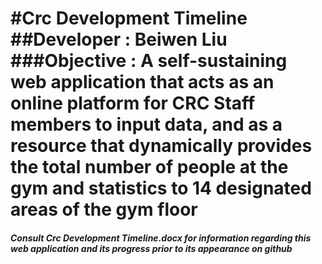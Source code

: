 #Crc Development Timeline
##Developer : Beiwen Liu
###Objective : A self-sustaining web application that acts as an online platform for CRC Staff members to input data, and as a resource that dynamically provides the total number of people at the gym and statistics to 14 designated areas of the gym floor
===

##### Consult Crc Development Timeline.docx for information regarding this web application and its progress prior to its appearance on github


